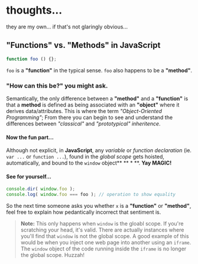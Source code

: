 # thoughts...

they are my own... if that's not glaringly obvious...

## "Functions" vs. "Methods" in JavaScript

```javascript
function foo () {};
````

`foo` is a **"function"** in the typical sense. `foo` also happens to be a **"method"**.

### "How can this be?" you might ask. 

Semantically, the only difference between a **"method"** and a **"function"** is that a **method** is defined as being associated with an **"object"** where it derives data/attributes. This is where the term *"Object-Oriented Programming"*; From there you can begin to see and understand the differences between *"classical"* and *"prototypical"* *inheritence*. 

#### Now the fun part...

Although not explicit, in **JavaScript**, any *variable* or *function* *declaration* (ie. `var ...` or `function ...`), found in the *global scope* gets hoisted, automatically, and bound to the `window` object** ** * **. **Yay MAGIC!**

#### See for yourself...

```javascript
console.dir( window.foo );
console.log( window.foo === foo ); // operation to show equality
````

So the next time someone asks you whether `x` is a **"function"** or **"method"**, feel free to explain how pedantically incorrect that sentiment is.

> **Note:** This only happens when `window` is the gloabl scope. If you're scratching your head, it's valid. There are actually instances where you'll find that `window` is not the global scope. A good example of this would be when you inject one web page into another using an `iframe`. The `window` object of the code running inside the `iframe` is no longer the global scope. Huzzah!

